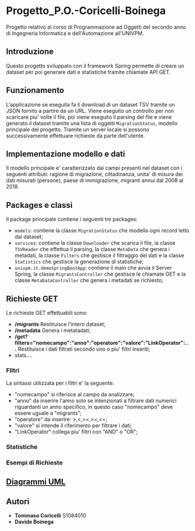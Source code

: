 # Progetto_P.O.-Coricelli-Boinega
Progetto relativo al corso di Programmazione ad Oggetti del secondo anno di Ingegneria Informatica e dell'Automazione all'UNIVPM.

## Introduzione
Questo progetto sviluppato con il framework Spring permette di creare un dataset per poi generare dati e statistiche tramite chiamate API GET.
## Funzionamento 
L'applicazione se eseguita fa il download di un dataset TSV tramite un JSON fornito a partire da un URL. Viene eseguito un controllo per non scaricare piu' volte il file, poi viene eseguito il parsing del file e viene generato il dataset tramite una lista di oggetti `MigrationStatus`, modello principale del progetto. Tramite un server locale si possono successivamente effettuare richieste da parte dell'utente.
## Implementazione modello e dati 
Il modello principale e' caratterizzato dai campi presenti nel dataset con i seguenti attributi: ragione di migrazione, cittadinanza, unita' di misura dei dati misurati (persone), paese di immigrazione, migranti annui dal 2008 al 2018.
## Packages e classi
Il package principale contiene i seguenti tre packages:
- `models`: contiene la classe `MigrationStatus` che modella ogni record letto dal dataset;
- `services`: contiene la classe `Downloader` che scarica il file, la classe `TSVReader` che effettua il parsing, la classe `MetaData` che genera i metadati, la classe `Filters` che gestisce il filtraggio dei dati e la classe `Statistics` che gestisce la generazione di statistiche;
- `univpm.it.demoSpringBootApp`: contiene il main che avvia il Server Spring, la classe `MigrantsController` che gestisce le chiamate GET e la classe `MetaDataController` che genera i metadati se richiesto;
## Richieste GET
Le richieste GET effettuabili sono:
- **/migrants** Restituisce l'intero dataset;
- **/metadata** Genera i metatadati;
- **/get?filters="nomecampo":"anno":"operatore":"valore":"LinkOperator":...** Restituisce i dati filtrati secondo uno o piu' filtri inseriti;
- stats....
### FIltri
La sintassi utilizzata per i filtri e' la seguente:
- "nomecampo" si riferisce al campo da analizzare;
- "anno" da inserire l'anno solo se intenzionati a filtrare dati numerici riguardanti un anno specifico, in questo caso "nomecampo" deve essere uguale a "migrants";
- "operatore" da inserire: >,<,==,>=,<=;
- "valore" si intende il riferimento per filtrare i dati;
- "LinkOperator" collega piu' filtri con "AND" o "OR";

### Statistiche


### Esempi di Richieste

## [Diagrammi UML](https://github.com/capatommy/Progetto_P.O.-Coricelli-Boinega/tree/master/Diagrammi%20UML)

## Autori
- **Tommaso Coricelli** S1084010
- **Davide Boinega**

